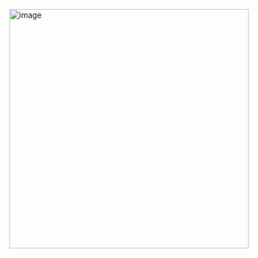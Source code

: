 <img width="432" alt="image" src="https://user-images.githubusercontent.com/26263012/199854459-b8adef32-0ed2-48dd-955e-cf3a344b674a.png">
